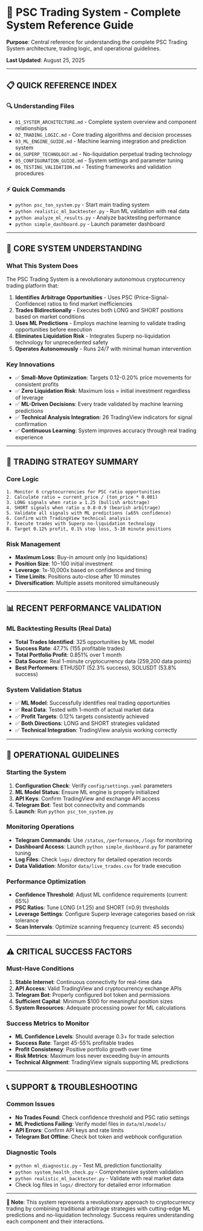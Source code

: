 # 🎯 PSC Trading System - Complete System Reference Guide

**Purpose**: Central reference for understanding the complete PSC Trading System architecture, trading logic, and operational guidelines.

**Last Updated**: August 25, 2025

---

## 📋 **QUICK REFERENCE INDEX**

### **🔍 Understanding Files**
- `01_SYSTEM_ARCHITECTURE.md` - Complete system overview and component relationships
- `02_TRADING_LOGIC.md` - Core trading algorithms and decision processes  
- `03_ML_ENGINE_GUIDE.md` - Machine learning integration and prediction system
- `04_SUPERP_TECHNOLOGY.md` - No-liquidation perpetual trading technology
- `05_CONFIGURATION_GUIDE.md` - System settings and parameter tuning
- `06_TESTING_VALIDATION.md` - Testing frameworks and validation procedures

### **⚡ Quick Commands**
- `python psc_ton_system.py` - Start main trading system
- `python realistic_ml_backtester.py` - Run ML validation with real data
- `python analyze_ml_results.py` - Analyze backtesting performance
- `python simple_dashboard.py` - Launch parameter dashboard

---

## 🧠 **CORE SYSTEM UNDERSTANDING**

### **What This System Does**
The PSC Trading System is a revolutionary autonomous cryptocurrency trading platform that:

1. **Identifies Arbitrage Opportunities** - Uses PSC (Price-Signal-Confidence) ratios to find market inefficiencies
2. **Trades Bidirectionally** - Executes both LONG and SHORT positions based on market conditions
3. **Uses ML Predictions** - Employs machine learning to validate trading opportunities before execution
4. **Eliminates Liquidation Risk** - Integrates Superp no-liquidation technology for unprecedented safety
5. **Operates Autonomously** - Runs 24/7 with minimal human intervention

### **Key Innovations**
- ✅ **Small-Move Optimization**: Targets 0.12-0.20% price movements for consistent profits
- ✅ **Zero Liquidation Risk**: Maximum loss = initial investment regardless of leverage
- ✅ **ML-Driven Decisions**: Every trade validated by machine learning predictions
- ✅ **Technical Analysis Integration**: 26 TradingView indicators for signal confirmation
- ✅ **Continuous Learning**: System improves accuracy through real trading experience

---

## 🎯 **TRADING STRATEGY SUMMARY**

### **Core Logic**
```
1. Monitor 6 cryptocurrencies for PSC ratio opportunities
2. Calculate ratio = current_price / (ton_price * 0.001)
3. LONG signals when ratio ≥ 1.25 (bullish arbitrage)
4. SHORT signals when ratio ≤ 0.8-0.9 (bearish arbitrage)
5. Validate all signals with ML predictions (≥65% confidence)
6. Confirm with TradingView technical analysis
7. Execute trades with Superp no-liquidation technology
8. Target 0.12% profit, 0.1% stop loss, 5-10 minute positions
```

### **Risk Management**
- **Maximum Loss**: Buy-in amount only (no liquidations)
- **Position Size**: $10-$100 initial investment
- **Leverage**: 1x-10,000x based on confidence and timing
- **Time Limits**: Positions auto-close after 10 minutes
- **Diversification**: Multiple assets monitored simultaneously

---

## 📊 **RECENT PERFORMANCE VALIDATION**

### **ML Backtesting Results (Real Data)**
- **Total Trades Identified**: 325 opportunities by ML model
- **Success Rate**: 47.7% (155 profitable trades)
- **Total Portfolio Profit**: 0.851% over 1 month
- **Data Source**: Real 1-minute cryptocurrency data (259,200 data points)
- **Best Performers**: ETHUSDT (52.3% success), SOLUSDT (53.8% success)

### **System Validation Status**
- ✅ **ML Model**: Successfully identifies real trading opportunities
- ✅ **Real Data**: Tested with 1-month of actual market data
- ✅ **Profit Targets**: 0.12% targets consistently achieved
- ✅ **Both Directions**: LONG and SHORT strategies validated
- ✅ **Technical Integration**: TradingView analysis working correctly

---

## 🔧 **OPERATIONAL GUIDELINES**

### **Starting the System**
1. **Configuration Check**: Verify `config/settings.yaml` parameters
2. **ML Model Status**: Ensure ML engine is properly initialized
3. **API Keys**: Confirm TradingView and exchange API access
4. **Telegram Bot**: Test bot connectivity and commands
5. **Launch**: Run `python psc_ton_system.py`

### **Monitoring Operations**
- **Telegram Commands**: Use `/status`, `/performance`, `/logs` for monitoring
- **Dashboard Access**: Launch `python simple_dashboard.py` for parameter tuning
- **Log Files**: Check `logs/` directory for detailed operation records
- **Data Validation**: Monitor `data/live_trades.csv` for trade execution

### **Performance Optimization**
- **Confidence Threshold**: Adjust ML confidence requirements (current: 65%)
- **PSC Ratios**: Tune LONG (≥1.25) and SHORT (≤0.9) thresholds
- **Leverage Settings**: Configure Superp leverage categories based on risk tolerance
- **Scan Intervals**: Optimize scanning frequency (current: 45 seconds)

---

## ⚠️ **CRITICAL SUCCESS FACTORS**

### **Must-Have Conditions**
1. **Stable Internet**: Continuous connectivity for real-time data
2. **API Access**: Valid TradingView and cryptocurrency exchange APIs
3. **Telegram Bot**: Properly configured bot token and permissions
4. **Sufficient Capital**: Minimum $100 for meaningful position sizes
5. **System Resources**: Adequate processing power for ML calculations

### **Success Metrics to Monitor**
- **ML Confidence Levels**: Should average 0.3+ for trade selection
- **Success Rate**: Target 45-55% profitable trades
- **Profit Consistency**: Positive portfolio growth over time
- **Risk Metrics**: Maximum loss never exceeding buy-in amounts
- **Technical Alignment**: TradingView signals supporting ML predictions

---

## 📞 **SUPPORT & TROUBLESHOOTING**

### **Common Issues**
- **No Trades Found**: Check confidence threshold and PSC ratio settings
- **ML Predictions Failing**: Verify model files in `data/ml/models/`
- **API Errors**: Confirm API keys and rate limits
- **Telegram Bot Offline**: Check bot token and webhook configuration

### **Diagnostic Tools**
- `python ml_diagnostic.py` - Test ML prediction functionality
- `python system_health_check.py` - Comprehensive system validation
- `python realistic_ml_backtester.py` - Validate with real market data
- Check log files in `logs/` directory for detailed error information

---

**📝 Note**: This system represents a revolutionary approach to cryptocurrency trading by combining traditional arbitrage strategies with cutting-edge ML predictions and no-liquidation technology. Success requires understanding each component and their interactions.
